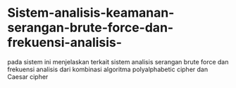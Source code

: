 # Sistem-analisis-keamanan-serangan-brute-force-dan-frekuensi-analisis-
pada sistem ini menjelaskan terkait sistem analisis serangan brute force dan frekuensi analisis dari kombinasi algoritma polyalphabetic cipher dan Caesar cipher

